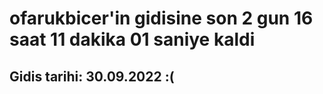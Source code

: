 # ofarukbicer'in gidisine son 2 gun 16 saat 11 dakika 01 saniye kaldi

## Gidis tarihi: 30.09.2022 :(